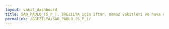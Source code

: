```yaml
---
layout: vakit_dashboard
title: SAO_PAULO_(S_P_), BREZILYA için iftar, namaz vakitleri ve hava durumu - ilçe/eyalet seç
permalink: /BREZILYA/SAO_PAULO_(S_P_)/
---
```


<script type="text/javascript">
  var GLOBAL_COUNTRY = 'BREZILYA';
  var GLOBAL_CITY = 'SAO_PAULO_(S_P_)';
  var GLOBAL_STATE = '';
  var lat = 72;
  var lon = 21;
</script>
